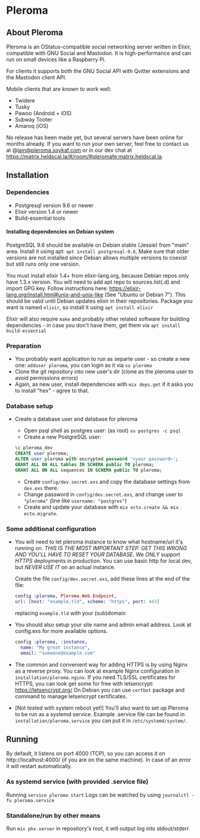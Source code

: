 # Pleroma

## About Pleroma

Pleroma is an OStatus-compatible social networking server written in Elixir, compatible with GNU Social and Mastodon. It is high-performance and can run on small devices like a Raspberry Pi.

For clients it supports both the GNU Social API with Qvitter extensions and the Mastodon client API.

Mobile clients that are known to work well:

* Twidere
* Tusky
* Pawoo (Android + iOS)
* Subway Tooter
* Amaroq (iOS)

No release has been made yet, but several servers have been online for months already. If you want to run your own server, feel free to contact us at @lain@pleroma.soykaf.com or in our dev chat at https://matrix.heldscal.la/#/room/#pleromafe:matrix.heldscal.la.

## Installation

### Dependencies

* Postgresql version 9.6 or newer
* Elixir version 1.4 or newer
* Build-essential tools

#### Installing dependencies on Debian system
PostgreSQL 9.6 should be available on Debian stable (Jessie) from "main" area. Install it using apt: `apt install postgresql-9.6`. Make sure that older versions are not installed since Debian allows multiple versions to coexist but still runs only one version.

You must install elixir 1.4+ from elixir-lang.org, because Debian repos only have 1.3.x version. You will need to add apt repo to sources.list(.d) and import GPG key. Follow instructions here: https://elixir-lang.org/install.html#unix-and-unix-like (See "Ubuntu or Debian 7"). This should be valid until Debian updates elixir in their repositories. Package you want is named `elixir`, so install it using `apt install elixir`

Elixir will also require `make` and probably other related software for building dependencies - in case you don't have them, get them via `apt install build-essential`

### Preparation

  * You probably want application to run as separte user - so create a new one: `adduser pleroma`, you can login as it via `su pleroma`
  * Clone the git repository into new user's dir (clone as the pleroma user to avoid permissions errors)
  * Again, as new user, install dependencies with `mix deps.get` if it asks you to install "hex" - agree to that.

### Database setup

  * Create a database user and database for pleroma
     * Open psql shell as postgres user: (as root) `su postgres -c psql`
     * Create a new PostgreSQL user:

     ```sql
     \c pleroma_dev
     CREATE user pleroma;
     ALTER user pleroma with encrypted password '<your password>';
     GRANT ALL ON ALL tables IN SCHEMA public TO pleroma;
     GRANT ALL ON ALL sequences IN SCHEMA public TO pleroma;
     ```

     * Create `config/dev.secret.exs` and copy the database settings from `dev.exs` there.
     * Change password in `config/dev.secret.exs`, and change user to `"pleroma"` (line like `username: "postgres"`)
     * Create and update your database with `mix ecto.create && mix ecto.migrate`.

### Some additional configuration

  * You will need to let pleroma instance to know what hostname/url it's running on. _THIS IS THE MOST IMPORTANT STEP. GET THIS WRONG AND YOU'LL HAVE TO RESET YOUR DATABASE_. We _ONLY_ support _HTTPS_ deployments in production. You can use basic http for local dev, but _NEVER USE IT_ on an actual instance.

    Create the file `config/dev.secret.exs`, add these lines at the end of the file:

    ```elixir
    config :pleroma, Pleroma.Web.Endpoint,
    url: [host: "example.tld", scheme: "https", port: 443]
    ```

    replacing `example.tld` with your (sub)domain

  * You should also setup your site name and admin email address. Look at config.exs for more available options.

    ```elixir
    config :pleroma, :instance,
      name: "My great instance",
      email: "someone@example.com"
    ```

  * The common and convenient way for adding HTTPS is by using Nginx as a reverse proxy. You can look at example Nginx configuration in `installation/pleroma.nginx`. If you need TLS/SSL certificates for HTTPS, you can look get some for free with letsencrypt: https://letsencrypt.org/
  On Debian you can use `certbot` package and command to manage letsencrypt certificates.

  * [Not tested with system reboot yet!] You'll also want to set up Pleroma to be run as a systemd service. Example .service file can be found in `installation/pleroma.service` you can put it in `/etc/systemd/system/`.

## Running

By default, it listens on port 4000 (TCP), so you can access it on http://localhost:4000/ (if you are on the same machine). In case of an error it will restart automatically.

### As systemd service (with provided .service file)
Running `service pleroma start`
Logs can be watched by using `journalctl -fu pleroma.service`

### Standalone/run by other means
Run `mix phx.server` in repository's root, it will output log into stdout/stderr
